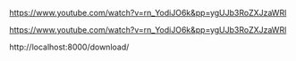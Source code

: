 https://www.youtube.com/watch?v=rn_YodiJO6k&pp=ygUJb3RoZXJzaWRl

https://www.youtube.com/watch?v=rn_YodiJO6k&pp=ygUJb3RoZXJzaWRl

http://localhost:8000/download/